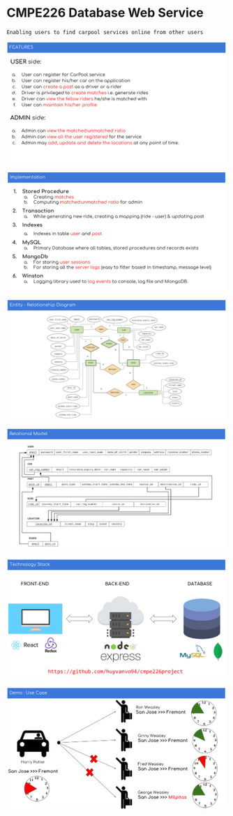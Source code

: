 # CMPE226 Database Web Service

```
Enabling users to find carpool services online from other users
```

![Features](./markdown/features.png?raw=true "Features")

![Implementation](./markdown/implementation.png?raw=true "Implementation")

![ER Diagram](./markdown/er-diagram.png?raw=true "ER Diagram")

![Relational Model](./markdown/relational-model.png?raw=true "Relational Model")

![Technology Stack](./markdown/technology-stack.png?raw=true "Technology Stack")

![User Case](./markdown/use-case.png?raw=true "Use Case")